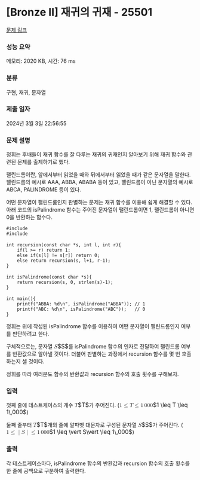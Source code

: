 # [Bronze II] 재귀의 귀재 - 25501 

[문제 링크](https://www.acmicpc.net/problem/25501) 

### 성능 요약

메모리: 2020 KB, 시간: 76 ms

### 분류

구현, 재귀, 문자열

### 제출 일자

2024년 3월 3일 22:56:55

### 문제 설명

<p>정휘는 후배들이 재귀 함수를 잘 다루는 재귀의 귀재인지 알아보기 위해 재귀 함수와 관련된 문제를 출제하기로 했다.</p>

<p>팰린드롬이란, 앞에서부터 읽었을 때와 뒤에서부터 읽었을 때가 같은 문자열을 말한다. 팰린드롬의 예시로 AAA, ABBA, ABABA 등이 있고, 팰린드롬이 아닌 문자열의 예시로 ABCA, PALINDROME 등이 있다.</p>

<p>어떤 문자열이 팰린드롬인지 판별하는 문제는 재귀 함수를 이용해 쉽게 해결할 수 있다. 아래 코드의 isPalindrome 함수는 주어진 문자열이 팰린드롬이면 1, 팰린드롬이 아니면 0을 반환하는 함수다.</p>

<pre><code>#include <stdio.h>
#include <string.h></code>

<code>int recursion(const char *s, int l, int r){
    if(l >= r) return 1;
    else if(s[l] != s[r]) return 0;
    else return recursion(s, l+1, r-1);
}</code>

<code>int isPalindrome(const char *s){
    return recursion(s, 0, strlen(s)-1);
}</code>

<code>int main(){
    printf("ABBA: %d\n", isPalindrome("ABBA")); // 1
    printf("ABC: %d\n", isPalindrome("ABC"));   // 0
}</code></pre>

<p>정휘는 위에 작성된 isPalindrome 함수를 이용하여 어떤 문자열이 팰린드롬인지 여부를 판단하려고 한다.</p>

<p>구체적으로는, 문자열 <mjx-container class="MathJax" jax="CHTML" style="font-size: 109%; position: relative;"><mjx-math class="MJX-TEX" aria-hidden="true"><mjx-mi class="mjx-i"><mjx-c class="mjx-c1D446 TEX-I"></mjx-c></mjx-mi></mjx-math><mjx-assistive-mml unselectable="on" display="inline"><math xmlns="http://www.w3.org/1998/Math/MathML"><mi>S</mi></math></mjx-assistive-mml><span aria-hidden="true" class="no-mathjax mjx-copytext">$S$</span></mjx-container>를 isPalindrome 함수의 인자로 전달하여 팰린드롬 여부를 반환값으로 알아낼 것이다. 더불어 판별하는 과정에서 recursion 함수를 몇 번 호출하는지 셀 것이다.</p>

<p>정휘를 따라 여러분도 함수의 반환값과 recursion 함수의 호출 횟수를 구해보자.</p>

### 입력 

 <p>첫째 줄에 테스트케이스의 개수 <mjx-container class="MathJax" jax="CHTML" style="font-size: 109%; position: relative;"><mjx-math class="MJX-TEX" aria-hidden="true"><mjx-mi class="mjx-i"><mjx-c class="mjx-c1D447 TEX-I"></mjx-c></mjx-mi></mjx-math><mjx-assistive-mml unselectable="on" display="inline"><math xmlns="http://www.w3.org/1998/Math/MathML"><mi>T</mi></math></mjx-assistive-mml><span aria-hidden="true" class="no-mathjax mjx-copytext">$T$</span></mjx-container>가 주어진다. (<mjx-container class="MathJax" jax="CHTML" style="font-size: 109%; position: relative;"><mjx-math class="MJX-TEX" aria-hidden="true"><mjx-mn class="mjx-n"><mjx-c class="mjx-c31"></mjx-c></mjx-mn><mjx-mo class="mjx-n" space="4"><mjx-c class="mjx-c2264"></mjx-c></mjx-mo><mjx-mi class="mjx-i" space="4"><mjx-c class="mjx-c1D447 TEX-I"></mjx-c></mjx-mi><mjx-mo class="mjx-n" space="4"><mjx-c class="mjx-c2264"></mjx-c></mjx-mo><mjx-mn class="mjx-n" space="4"><mjx-c class="mjx-c31"></mjx-c></mjx-mn><mjx-mstyle><mjx-mspace style="width: 0.167em;"></mjx-mspace></mjx-mstyle><mjx-mn class="mjx-n"><mjx-c class="mjx-c30"></mjx-c><mjx-c class="mjx-c30"></mjx-c><mjx-c class="mjx-c30"></mjx-c></mjx-mn></mjx-math><mjx-assistive-mml unselectable="on" display="inline"><math xmlns="http://www.w3.org/1998/Math/MathML"><mn>1</mn><mo>≤</mo><mi>T</mi><mo>≤</mo><mn>1</mn><mstyle scriptlevel="0"><mspace width="0.167em"></mspace></mstyle><mn>000</mn></math></mjx-assistive-mml><span aria-hidden="true" class="no-mathjax mjx-copytext">$1 \leq T \leq 1\,000$</span></mjx-container>)</p>

<p>둘째 줄부터 <mjx-container class="MathJax" jax="CHTML" style="font-size: 109%; position: relative;"><mjx-math class="MJX-TEX" aria-hidden="true"><mjx-mi class="mjx-i"><mjx-c class="mjx-c1D447 TEX-I"></mjx-c></mjx-mi></mjx-math><mjx-assistive-mml unselectable="on" display="inline"><math xmlns="http://www.w3.org/1998/Math/MathML"><mi>T</mi></math></mjx-assistive-mml><span aria-hidden="true" class="no-mathjax mjx-copytext">$T$</span></mjx-container>개의 줄에 알파벳 대문자로 구성된 문자열 <mjx-container class="MathJax" jax="CHTML" style="font-size: 109%; position: relative;"><mjx-math class="MJX-TEX" aria-hidden="true"><mjx-mi class="mjx-i"><mjx-c class="mjx-c1D446 TEX-I"></mjx-c></mjx-mi></mjx-math><mjx-assistive-mml unselectable="on" display="inline"><math xmlns="http://www.w3.org/1998/Math/MathML"><mi>S</mi></math></mjx-assistive-mml><span aria-hidden="true" class="no-mathjax mjx-copytext">$S$</span></mjx-container>가 주어진다. (<mjx-container class="MathJax" jax="CHTML" style="font-size: 109%; position: relative;"><mjx-math class="MJX-TEX" aria-hidden="true"><mjx-mn class="mjx-n"><mjx-c class="mjx-c31"></mjx-c></mjx-mn><mjx-mo class="mjx-n" space="4"><mjx-c class="mjx-c2264"></mjx-c></mjx-mo><mjx-mo class="mjx-n" space="4"><mjx-c class="mjx-c7C"></mjx-c></mjx-mo><mjx-mi class="mjx-i"><mjx-c class="mjx-c1D446 TEX-I"></mjx-c></mjx-mi><mjx-mo class="mjx-n"><mjx-c class="mjx-c7C"></mjx-c></mjx-mo><mjx-mo class="mjx-n" space="4"><mjx-c class="mjx-c2264"></mjx-c></mjx-mo><mjx-mn class="mjx-n" space="4"><mjx-c class="mjx-c31"></mjx-c></mjx-mn><mjx-mstyle><mjx-mspace style="width: 0.167em;"></mjx-mspace></mjx-mstyle><mjx-mn class="mjx-n"><mjx-c class="mjx-c30"></mjx-c><mjx-c class="mjx-c30"></mjx-c><mjx-c class="mjx-c30"></mjx-c></mjx-mn></mjx-math><mjx-assistive-mml unselectable="on" display="inline"><math xmlns="http://www.w3.org/1998/Math/MathML"><mn>1</mn><mo>≤</mo><mo data-mjx-texclass="ORD" fence="false" stretchy="false">|</mo><mi>S</mi><mo data-mjx-texclass="ORD" fence="false" stretchy="false">|</mo><mo>≤</mo><mn>1</mn><mstyle scriptlevel="0"><mspace width="0.167em"></mspace></mstyle><mn>000</mn></math></mjx-assistive-mml><span aria-hidden="true" class="no-mathjax mjx-copytext">$1 \leq \vert S\vert \leq 1\,000$</span></mjx-container>)</p>

### 출력 

 <p>각 테스트케이스마다, isPalindrome 함수의 반환값과 recursion 함수의 호출 횟수를 한 줄에 공백으로 구분하여 출력한다.</p>

